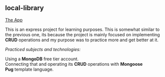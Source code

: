 ## local-library
[The App](https://thawing-ocean-46751.herokuapp.com/)

This is an express project for learning purposes. This is somewhat similar to the previous one, its because the project is mainly focused on implementing **CRUD** operations and my purpose was to practice more and get better at it.

*Practiced subjects and technologies:*  

Using a **MongoDB** free tier account.  
Connecting that and operating its **CRUD** operations with **Mongoose**  
**Pug** template language. 


